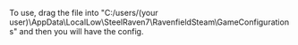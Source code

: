 To use, drag the file into "C:/users/(your user)\AppData\LocalLow\SteelRaven7\RavenfieldSteam\GameConfigurations" and then you will have the config. 
